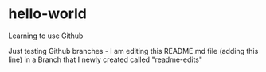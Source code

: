 # hello-world
Learning to use Github

Just testing Github branches - I am editing this README.md file (adding this line) in a Branch that I newly created called "readme-edits"
